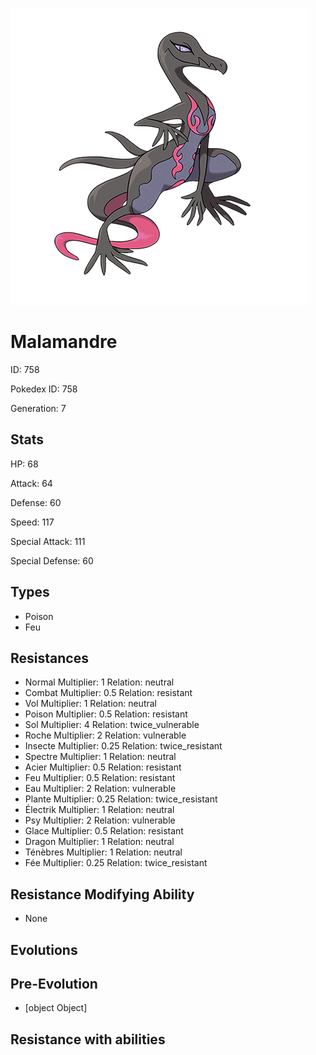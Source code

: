 ![](https://raw.githubusercontent.com/PokeAPI/sprites/master/sprites/pokemon/other/official-artwork/758.png)

# Malamandre
ID: 758

Pokedex ID: 758

Generation: 7

## Stats

HP: 68

Attack: 64

Defense: 60

Speed: 117

Special Attack: 111

Special Defense: 60

## Types

- Poison
- Feu
## Resistances

- Normal Multiplier: 1 Relation: neutral
- Combat Multiplier: 0.5 Relation: resistant
- Vol Multiplier: 1 Relation: neutral
- Poison Multiplier: 0.5 Relation: resistant
- Sol Multiplier: 4 Relation: twice_vulnerable
- Roche Multiplier: 2 Relation: vulnerable
- Insecte Multiplier: 0.25 Relation: twice_resistant
- Spectre Multiplier: 1 Relation: neutral
- Acier Multiplier: 0.5 Relation: resistant
- Feu Multiplier: 0.5 Relation: resistant
- Eau Multiplier: 2 Relation: vulnerable
- Plante Multiplier: 0.25 Relation: twice_resistant
- Électrik Multiplier: 1 Relation: neutral
- Psy Multiplier: 2 Relation: vulnerable
- Glace Multiplier: 0.5 Relation: resistant
- Dragon Multiplier: 1 Relation: neutral
- Ténèbres Multiplier: 1 Relation: neutral
- Fée Multiplier: 0.25 Relation: twice_resistant
## Resistance Modifying Ability

- None

## Evolutions

## Pre-Evolution

- [object Object]

## Resistance with abilities
